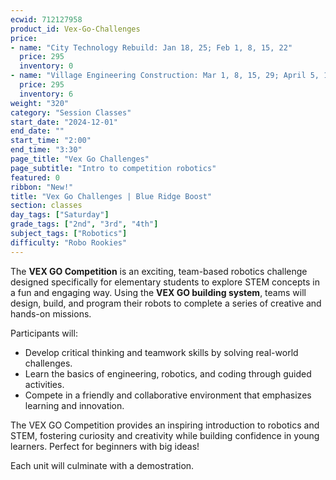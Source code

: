 ```yaml
---
ecwid: 712127958
product_id: Vex-Go-Challenges
price:
- name: "City Technology Rebuild: Jan 18, 25; Feb 1, 8, 15, 22"
  price: 295
  inventory: 0
- name: "Village Engineering Construction: Mar 1, 8, 15, 29; April 5, 12"
  price: 295
  inventory: 6
weight: "320"
category: "Session Classes"
start_date: "2024-12-01"
end_date: ""
start_time: "2:00"
end_time: "3:30"
page_title: "Vex Go Challenges"
page_subtitle: "Intro to competition robotics"
featured: 0
ribbon: "New!"
title: "Vex Go Challenges | Blue Ridge Boost"
section: classes
day_tags: ["Saturday"]
grade_tags: ["2nd", "3rd", "4th"]
subject_tags: ["Robotics"]
difficulty: "Robo Rookies"
---
```

<p>The <strong>VEX GO Competition</strong> is an exciting, team-based robotics challenge designed specifically for elementary students to explore STEM concepts in a fun and engaging way. Using the <strong>VEX GO building system</strong>, teams will design, build, and program their robots to complete a series of creative and hands-on missions.</p><p>Participants will:</p> <ul> <li>Develop critical thinking and teamwork skills by solving real-world challenges.</li> <li>Learn the basics of engineering, robotics, and coding through guided activities.</li> <li>Compete in a friendly and collaborative environment that emphasizes learning and innovation.</li> </ul> <p>The VEX GO Competition provides an inspiring introduction to robotics and STEM, fostering curiosity and creativity while building confidence in young learners. Perfect for beginners with big ideas!</p><p><span></span>Each unit will culminate with a demostration.</p>
